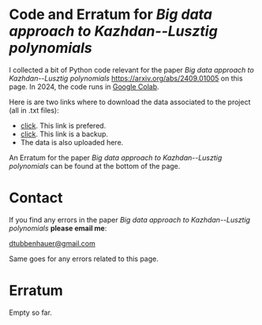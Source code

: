 # Code and Erratum for *Big data approach to Kazhdan--Lusztig polynomials*

I collected a bit of Python code relevant for the paper *Big data approach to Kazhdan--Lusztig polynomials*
<a href="https://arxiv.org/abs/2409.01005">https://arxiv.org/abs/2409.01005</a> on this page. In 2024, the code runs in <a href="https://colab.google/">Google Colab</a>.

Here is are two links where to download the data associated to the project (all in .txt files): 

- <a href="http://www.normalesup.org/~lacabanne/kl/KL_polynomials_symmetric_group.html">click</a>. This link is prefered.
- <a href="https://www.dropbox.com/scl/fo/uwh9nr9fg9sv2egmrph2z/h?rlkey=bmvxgpymlbd3g7p8x2jsm4b2p&e=1&dl=0">click</a>. This link is a backup.
- The data is also uploaded here.

An Erratum for the paper *Big data approach to Kazhdan--Lusztig polynomials* can be found at the bottom of the page.

# Contact

If you find any errors in the paper *Big data approach to Kazhdan--Lusztig polynomials* **please email me**:

[dtubbenhauer@gmail.com](mailto:dtubbenhauer@gmail.com?subject=[GitHub]%web-reps)

Same goes for any errors related to this page.

# Erratum

Empty so far.
